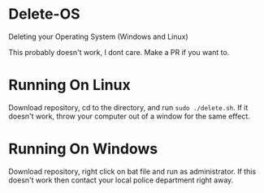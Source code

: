 # Delete-OS
Deleting your Operating System (Windows and Linux)


This probably doesn't work, I dont care. Make a PR if you want to. 

# Running On Linux
Download repository, cd to the directory, and run `sudo ./delete.sh`. If it doesn't work, throw your computer out of a window for the same effect. 

# Running On Windows
Download repository, right click on bat file and run as administrator. If this doesn't work then contact your local police department right away. 
